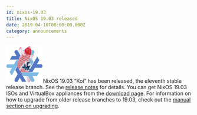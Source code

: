 ```yaml
---
id: nixos-19.03
title: NixOS 19.03 released
date: 2019-04-10T00:00:00.000Z
category: announcements
---
```

 [![19.03 Koi logo](../../../assets/logo/nixos-logo-19.03-koi-lores.png)](https://github.com/NixOS/nixos-artwork/blob/master/releases/19.03-koi/koi.png)NixOS 19.03 “Koi” has been released, the eleventh stable release branch. See the [release notes](/manual/nixos/stable/release-notes.html#sec-release-19.03) for details. You can get NixOS 19.03 ISOs and VirtualBox appliances from the [download page](/download). For information on how to upgrade from older release branches to 19.03, check out the [manual section on upgrading](/manual/nixos/stable/index.html#sec-upgrading).

